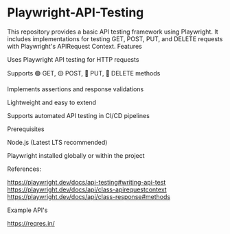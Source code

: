 # Playwright-API-Testing
This repository provides a basic API testing framework using Playwright. It includes implementations for testing GET, POST, PUT, and DELETE requests with Playwright's APIRequest Context.
Features

Uses Playwright API testing for HTTP requests

Supports 🟢 GET, 🟡 POST, 🔵 PUT, 🔴 DELETE methods

Implements assertions and response validations

Lightweight and easy to extend

Supports automated API testing in CI/CD pipelines

Prerequisites

Node.js (Latest LTS recommended)

Playwright installed globally or within the project

References:

https://playwright.dev/docs/api-testing#writing-api-test
https://playwright.dev/docs/api/class-apirequestcontext
https://playwright.dev/docs/api/class-response#methods

Example API's

https://reqres.in/
